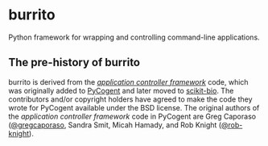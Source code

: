 burrito
=======

Python framework for wrapping and controlling command-line applications.

The pre-history of burrito
--------------------------

burrito is derived from the [*application controller framework*](http://pycogent.org/examples/application_controller_framework.html)
code, which was originally added to [PyCogent](http://www.pycogent.org) and
later moved to [scikit-bio](http://scikit-bio.org). The contributors and/or
copyright holders have agreed to make the code they wrote for PyCogent
available under the BSD license. The original authors of the *application
controller framework* code in PyCogent are Greg Caporaso
([@gregcaporaso](https://github.com/gregcaporaso]), Sandra Smit, Micah Hamady,
and Rob Knight ([@rob-knight](https://github.com/rob-knight)).
